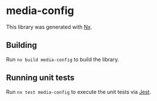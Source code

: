# media-config

This library was generated with [Nx](https://nx.dev).

## Building

Run `nx build media-config` to build the library.

## Running unit tests

Run `nx test media-config` to execute the unit tests via [Jest](https://jestjs.io).

